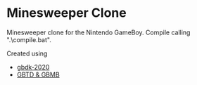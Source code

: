 # Minesweeper Clone

Minesweeper clone for the Nintendo GameBoy.
Compile calling ".\compile.bat".

Created using
* [gbdk-2020](https://github.com/gbdk-2020/gbdk-2020)
* [GBTD & GBMB](https://github.com/gbdk-2020/GBTD_GBMB)

